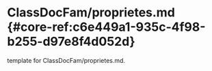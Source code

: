 # ClassDocFam/proprietes.md  {#core-ref:c6e449a1-935c-4f98-b255-d97e8f4d052d}
 
<span class="fixme template"> template for ClassDocFam/proprietes.md.</span>
